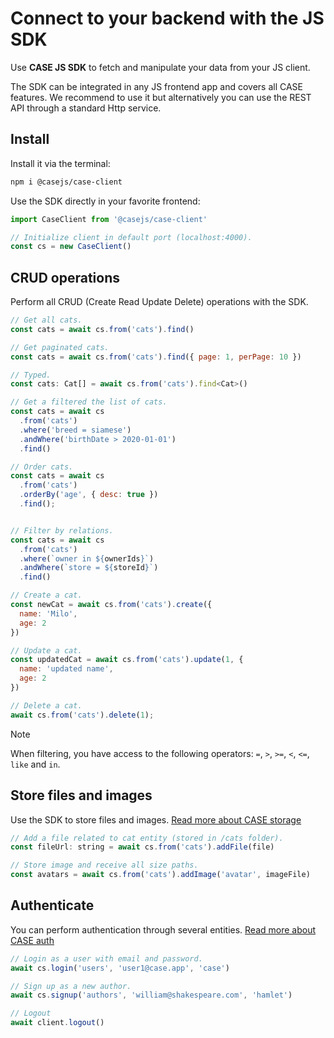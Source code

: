 # Connect to your backend with the JS SDK

Use **CASE JS SDK** to fetch and manipulate your data from your JS client.

The SDK can be integrated in any JS frontend app and covers all CASE features. We recommend to use it but alternatively you can use the REST API through a standard Http service.

## Install

Install it via the terminal:

```bash
npm i @casejs/case-client
```

Use the SDK directly in your favorite frontend:

```js
import CaseClient from '@casejs/case-client'

// Initialize client in default port (localhost:4000).
const cs = new CaseClient()
```

## CRUD operations

Perform all CRUD (Create Read Update Delete) operations with the SDK.

```js
// Get all cats.
const cats = await cs.from('cats').find()

// Get paginated cats.
const cats = await cs.from('cats').find({ page: 1, perPage: 10 })

// Typed.
const cats: Cat[] = await cs.from('cats').find<Cat>()

// Get a filtered the list of cats.
const cats = await cs
  .from('cats')
  .where('breed = siamese')
  .andWhere('birthDate > 2020-01-01')
  .find()

// Order cats.
const cats = await cs
  .from('cats')
  .orderBy('age', { desc: true })
  .find();


// Filter by relations.
const cats = await cs
  .from('cats')
  .where(`owner in ${ownerIds}`)
  .andWhere(`store = ${storeId}`)
  .find()

// Create a cat.
const newCat = await cs.from('cats').create({
  name: 'Milo',
  age: 2
})

// Update a cat.
const updatedCat = await cs.from('cats').update(1, {
  name: 'updated name',
  age: 2
})

// Delete a cat.
await cs.from('cats').delete(1);

```

> [!NOTE]
>
> When filtering, you have access to the following operators: `=`, `>`, `>=`, `<`, `<=`, `like` and `in`.

## Store files and images

Use the SDK to store files and images. [Read more about CASE storage](storage.md)

```js
// Add a file related to cat entity (stored in /cats folder).
const fileUrl: string = await cs.from('cats').addFile(file)

// Store image and receive all size paths.
const avatars = await cs.from('cats').addImage('avatar', imageFile)
```

## Authenticate

You can perform authentication through several entities. [Read more about CASE auth](auth.md)

```js
// Login as a user with email and password.
await cs.login('users', 'user1@case.app', 'case')

// Sign up as a new author.
await cs.signup('authors', 'william@shakespeare.com', 'hamlet')

// Logout
await client.logout()
```
